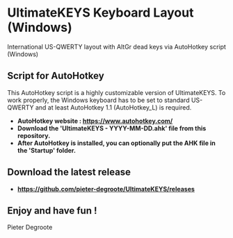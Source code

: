 # UltimateKEYS Keyboard Layout (Windows)
International US-QWERTY layout with AltGr dead keys via AutoHotkey script (Windows)

## Script for AutoHotkey

This AutoHotkey script is a highly customizable version of UltimateKEYS. To work properly, the Windows keyboard has to be set to standard US-QWERTY and at least AutoHotkey 1.1 (AutoHotkey_L) is required.

- **AutoHotkey website :  https://www.autohotkey.com/**
- **Download the 'UltimateKEYS - YYYY-MM-DD.ahk' file from this repository.**
- **After AutoHotkey is installed, you can optionally put the AHK file in the 'Startup' folder.**

## Download the latest release

- **https://github.com/pieter-degroote/UltimateKEYS/releases**

## Enjoy and have fun !

Pieter Degroote
